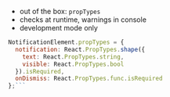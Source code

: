 *   out of the box: `propTypes`
*   checks at runtime, warnings in console
*   development mode only

```javascript
NotificationElement.propTypes = {
  notification: React.PropTypes.shape({
    text: React.PropTypes.string,
    visible: React.PropTypes.bool
  }).isRequired,
  onDismiss: React.PropTypes.func.isRequired
};```
